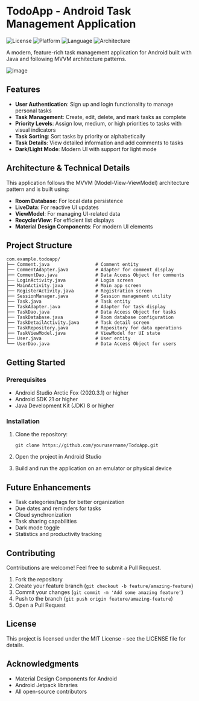 # TodoApp - Android Task Management Application

![License](https://img.shields.io/badge/License-MIT-blue.svg)
![Platform](https://img.shields.io/badge/Platform-Android-green.svg)
![Language](https://img.shields.io/badge/Language-Java-orange.svg)
![Architecture](https://img.shields.io/badge/Architecture-MVVM-purple.svg)

A modern, feature-rich task management application for Android built with Java and following MVVM architecture patterns.

![image](https://github.com/user-attachments/assets/fe70e643-a0dd-4ebd-96c2-65866447e5ea)


## Features

- **User Authentication**: Sign up and login functionality to manage personal tasks
- **Task Management**: Create, edit, delete, and mark tasks as complete
- **Priority Levels**: Assign low, medium, or high priorities to tasks with visual indicators
- **Task Sorting**: Sort tasks by priority or alphabetically
- **Task Details**: View detailed information and add comments to tasks
- **Dark/Light Mode**: Modern UI with support for light mode

## Architecture & Technical Details

This application follows the MVVM (Model-View-ViewModel) architecture pattern and is built using:

- **Room Database**: For local data persistence
- **LiveData**: For reactive UI updates
- **ViewModel**: For managing UI-related data
- **RecyclerView**: For efficient list displays
- **Material Design Components**: For modern UI elements

## Project Structure

```
com.example.todoapp/
├── Comment.java                 # Comment entity
├── CommentAdapter.java          # Adapter for comment display
├── CommentDao.java              # Data Access Object for comments
├── LoginActivity.java           # Login screen
├── MainActivity.java            # Main app screen
├── RegisterActivity.java        # Registration screen
├── SessionManager.java          # Session management utility
├── Task.java                    # Task entity
├── TaskAdapter.java             # Adapter for task display
├── TaskDao.java                 # Data Access Object for tasks
├── TaskDatabase.java            # Room database configuration
├── TaskDetailActivity.java      # Task detail screen
├── TaskRepository.java          # Repository for data operations
├── TaskViewModel.java           # ViewModel for UI state
├── User.java                    # User entity
└── UserDao.java                 # Data Access Object for users
```

## Getting Started

### Prerequisites

- Android Studio Arctic Fox (2020.3.1) or higher
- Android SDK 21 or higher
- Java Development Kit (JDK) 8 or higher

### Installation

1. Clone the repository:
   ```
   git clone https://github.com/yourusername/TodoApp.git
   ```

2. Open the project in Android Studio

3. Build and run the application on an emulator or physical device

## Future Enhancements

- Task categories/tags for better organization
- Due dates and reminders for tasks
- Cloud synchronization
- Task sharing capabilities
- Dark mode toggle
- Statistics and productivity tracking

## Contributing

Contributions are welcome! Feel free to submit a Pull Request.

1. Fork the repository
2. Create your feature branch (`git checkout -b feature/amazing-feature`)
3. Commit your changes (`git commit -m 'Add some amazing feature'`)
4. Push to the branch (`git push origin feature/amazing-feature`)
5. Open a Pull Request

## License

This project is licensed under the MIT License - see the LICENSE file for details.

## Acknowledgments

- Material Design Components for Android
- Android Jetpack libraries
- All open-source contributors
